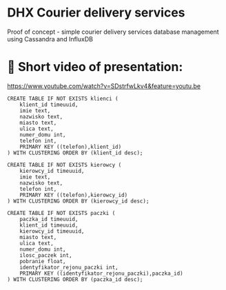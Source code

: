 # DHX Courier delivery services
Proof of concept - simple courier delivery services database management using Cassandra and InfluxDB
# 🎥 Short video of presentation:
https://www.youtube.com/watch?v=SDstrfwLkv4&feature=youtu.be

```
CREATE TABLE IF NOT EXISTS klienci (
	klient_id timeuuid,
  	imie text,
  	nazwisko text,
  	miasto text,
  	ulica text,
  	numer_domu int,
  	telefon int,
  	PRIMARY KEY ((telefon),klient_id)
) WITH CLUSTERING ORDER BY (klient_id desc);

CREATE TABLE IF NOT EXISTS kierowcy (
	kierowcy_id timeuuid,
  	imie text,
  	nazwisko text,
  	telefon int,
  	PRIMARY KEY ((telefon),kierowcy_id)
) WITH CLUSTERING ORDER BY (kierowcy_id desc);

CREATE TABLE IF NOT EXISTS paczki (
	paczka_id timeuuid,
  	klient_id timeuuid,
  	kierowcy_id timeuuid,
    miasto text,
  	ulica text,
  	numer_domu int,
  	ilosc_paczek int,
	pobranie float,
	identyfikator_rejonu_paczki int,
  	PRIMARY KEY ((identyfikator_rejonu_paczki),paczka_id)
) WITH CLUSTERING ORDER BY (paczka_id desc);
```
